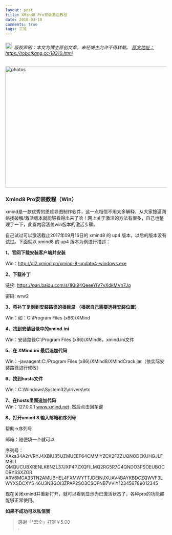 ```yaml
---
layout: post
title: XMind8 Pro安装激活教程
date: 2018-03-10
comments: true 
tags: 工具    
---
```




<h6><img src="https://robotkang-1257995526.cos.ap-chengdu.myqcloud.com/icon/copyright.png" alt="copyright" style="display:inline;margin-bottom: -5px;" width="20" height="20"> 版权声明：本文为博主原创文章，未经博主允许不得转载。
<a target="_blank" href="https://robotkang.cc/18310.html">原文地址：https://robotkang.cc/18310.html </a>
</h6>

<img src="https://s3.cn-north-1.amazonaws.com.cn/assets.xmind.cn/www/assets/images/download/new/img_download_8@2x-9cef99249d.png" width="680" height="380" alt="photos"/>





### Xmind8 Pro安装教程（Win）



xmind是一款优秀的思维导图制作软件，这一点相信不用太多解释，从大家搜遍网络找破解/激活版本就能够看得出来了哈！网上关于激活的方法有很多，自己也整理了一下，此篇内容涵盖win版本的激活步骤。
 
自己试过可以激活截止2017年09月16日的 xmind8 的 up4 版本，以后的版本没有试过。下面就以 xmind8 的 up4 版本为例进行描述：
 
**1、官网下载安装客户端并安装**   

Win：http://dl2.xmind.cn/xmind-8-update4-windows.exe    

 
**2、下载补丁**      

链接: https://pan.baidu.com/s/1Kk94QeeeYIV7yXdkMVn7Jg    

密码: wrw2   
 
**3、将补丁复制到安装路径的根目录 （根据自己需要选择安装位置）**        

Win：如：C:\Program Files (x86)\XMind     

 


**4、找到安装目录中的xmind.ini**      

Win：安装路径C:\Program Files (x86)\XMind8，xmind.ini文件

 
**5、在 XMind.ini 最后追加代码**       

Win：-javaagent:C:/Program Files (x86)/XMind8/XMindCrack.jar（依实际安装路径进行修改）


 
**6、找到hosts文件**        

Win：C:\Windows\System32\drivers\etc  


**7、在hosts里面追加代码**        
Win：127.0.0.1 www.xmind.net  ,然后点击回车键

 
**8、打开xmind 8 输入邮箱和序列号**          

帮助->序列号   

邮箱：随便填一个就可以         

序列号： 
XAka34A2rVRYJ4XBIU35UZMUEEF64CMMIYZCK2FZZUQNODEKUHGJLFMSLI
QMQUCUBXRENLK6NZL37JXP4PZXQFILMQ2RG5R7G4QNDO3PSOEUBOCDRYSSXZGR
ARV6MGA33TN2AMUBHEL4FXMWYTTJDEINJXUAV4BAYKBDCZQWVF3LWYXSDCXY5
46U3NBGOI3ZPAP2SO3CSQFNB7VVIY123456789012345

 
现在关闭xmind并重新打开，就可以看到显示为已激活状态了，各种pro的功能都能够正常使用。           

**如果不成功可以私信我**        


> 感谢「*宏全」打赏￥5.00        
.





